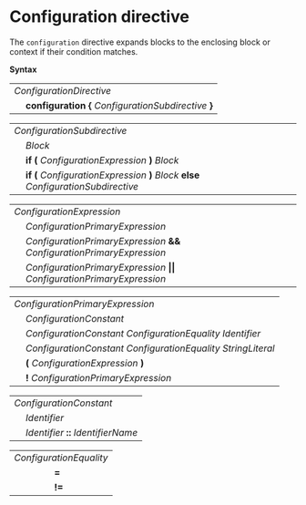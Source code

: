 # Configuration directive

The `configuration` directive expands blocks to the enclosing block or context if their condition matches.

**Syntax**

<table>
    <tr>
        <td colspan="2"><i>ConfigurationDirective</i></td>
    </tr>
    <tr>
        <td>&nbsp;</td><td><b>configuration</b> <b>&#x7B;</b> <i>ConfigurationSubdirective</i> <b>&#x7D;</b></td>
    </tr>
</table>

<table>
    <tr>
        <td colspan="2"><i>ConfigurationSubdirective</i></td>
    </tr>
    <tr>
        <td>&nbsp;</td><td><i>Block</i></td>
    </tr>
    <tr>
        <td>&nbsp;</td><td><b>if (</b> <i>ConfigurationExpression</i> <b>)</b> <i>Block</i></td>
    </tr>
    <tr>
        <td>&nbsp;</td><td><b>if (</b> <i>ConfigurationExpression</i> <b>)</b> <i>Block</i> <b>else</b> <i>ConfigurationSubdirective</i></td>
    </tr>
</table>

<table>
    <tr>
        <td colspan="2"><i>ConfigurationExpression</i></td>
    </tr>
    <tr>
        <td>&nbsp;</td><td><i>ConfigurationPrimaryExpression</i></td>
    </tr>
    <tr>
        <td>&nbsp;</td><td><i>ConfigurationPrimaryExpression</i> <b>&&</b> <i>ConfigurationPrimaryExpression</i></td>
    </tr>
    <tr>
        <td>&nbsp;</td><td><i>ConfigurationPrimaryExpression</i> <b>||</b> <i>ConfigurationPrimaryExpression</i></td>
    </tr>
</table>

<table>
    <tr>
        <td colspan="2"><i>ConfigurationPrimaryExpression</i></td>
    </tr>
    <tr>
        <td>&nbsp;</td><td><i>ConfigurationConstant</i></td>
    </tr>
    <tr>
        <td>&nbsp;</td><td><i>ConfigurationConstant</i> <i>ConfigurationEquality</i> <i>Identifier</i></td>
    </tr>
    <tr>
        <td>&nbsp;</td><td><i>ConfigurationConstant</i> <i>ConfigurationEquality</i> <i>StringLiteral</i></td>
    </tr>
    <tr>
        <td>&nbsp;</td><td><b>(</b> <i>ConfigurationExpression</i> <b>)</b></td>
    </tr>
    <tr>
        <td>&nbsp;</td><td><b>!</b> <i>ConfigurationPrimaryExpression</i></td>
    </tr>
</table>

<table>
    <tr>
        <td colspan="2"><i>ConfigurationConstant</i></td>
    </tr>
    <tr>
        <td>&nbsp;</td><td><i>Identifier</i></td>
    </tr>
    <tr>
        <td>&nbsp;</td><td><i>Identifier</i> <b>::</b> <i>IdentifierName</i></td>
    </tr>
</table>

<table>
    <tr>
        <td colspan="2"><i>ConfigurationEquality</i></td>
    </tr>
    <tr>
        <td>&nbsp;</td><td><b>=</b></td>
    </tr>
    <tr>
        <td>&nbsp;</td><td><b>!=</b></td>
    </tr>
</table>